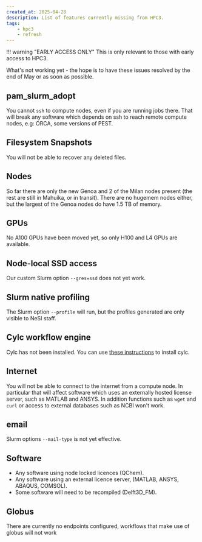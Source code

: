 ```yaml
---
created_at: 2025-04-28
description: List of features currently missing from HPC3.
tags: 
    - hpc3
    - refresh
---
```


!!! warning "EARLY ACCESS ONLY"
    This is only relevant to those with early access to HPC3.

What's not working yet - the hope is to have these issues resolved by the end of May or as soon as possible.

## pam_slurm_adopt

You cannot `ssh` to compute nodes, even if you are running jobs there.  That will break any software which depends on ssh to reach remote compute nodes, e.g: ORCA, some versions of PEST.

## Filesystem Snapshots

You will not be able to recover any deleted files.

## Nodes

So far there are only the new Genoa and 2 of the Milan nodes present (the rest are still in Mahuika, or in transit). There are no hugemem nodes either, but the largest of the Genoa nodes do have 1.5 TB of memory.

## GPUs

No A100 GPUs have been moved yet, so only H100 and L4 GPUs are available.

## Node-local SSD access

Our custom Slurm option `--gres=ssd` does not yet work.

## Slurm native profiling

The Slurm option `--profile` will run, but the profiles generated are only visible to NeSI staff.

## Cylc workflow engine

Cylc has not been installed. You can use [these instructions](https://cylc.github.io/cylc-doc/stable/html/installation.html) to install cylc.

## Internet

You will not be able to connect to the internet from a compute node. In particular that will affect software which uses an externally hosted license server, such as MATLAB and ANSYS.
In addition functions such as `wget` and `curl` or access to external databases such as NCBI won't work.

## email

Slurm options `--mail-type` is not yet effective.

## Software

- Any software using node locked licences (QChem).
- Any software using an external licence server,  (MATLAB, ANSYS, ABAQUS, COMSOL).
- Some software will need to be recompiled (Delft3D_FM).

## Globus

There are currently no endpoints configured, workflows that make use of globus will not work

